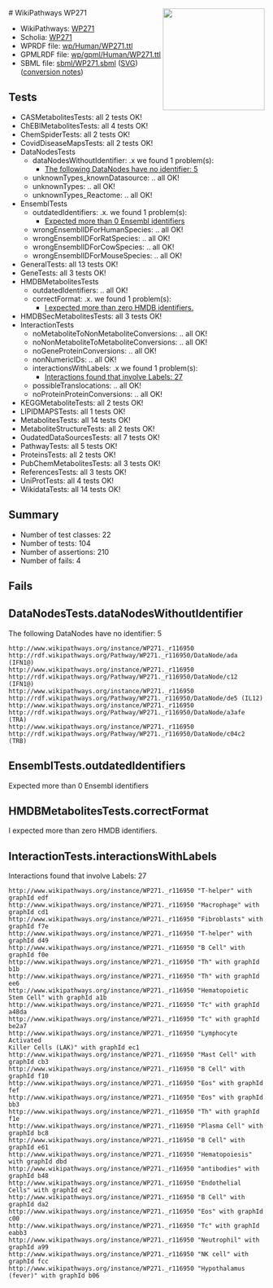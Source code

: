 <img style="float: right; width: 200px" src="../logo.png" />
# WikiPathways WP271

* WikiPathways: [WP271](https://identifiers.org/wikipathways:WP271)
* Scholia: [WP271](https://scholia.toolforge.org/wikipathways/WP271)
* WPRDF file: [wp/Human/WP271.ttl](../wp/Human/WP271.ttl)
* GPMLRDF file: [wp/gpml/Human/WP271.ttl](../wp/gpml/Human/WP271.ttl)
* SBML file: [sbml/WP271.sbml](../sbml/WP271.sbml) ([SVG](../sbml/WP271.svg)) ([conversion notes](../sbml/WP271.txt))

## Tests
* CASMetabolitesTests: all 2 tests OK!
* ChEBIMetabolitesTests: all 4 tests OK!
* ChemSpiderTests: all 2 tests OK!
* CovidDiseaseMapsTests: all 2 tests OK!
* DataNodesTests
    * dataNodesWithoutIdentifier: .x we found 1 problem(s):
        * [The following DataNodes have no identifier: 5](#d2d32fa4)
    * unknownTypes_knownDatasource: .. all OK!
    * unknownTypes: .. all OK!
    * unknownTypes_Reactome: .. all OK!
* EnsemblTests
    * outdatedIdentifiers: .x. we found 1 problem(s):
        * [Expected more than 0 Ensembl identifiers](#f44398b7)
    * wrongEnsemblIDForHumanSpecies: .. all OK!
    * wrongEnsemblIDForRatSpecies: .. all OK!
    * wrongEnsemblIDForCowSpecies: .. all OK!
    * wrongEnsemblIDForMouseSpecies: .. all OK!
* GeneralTests: all 13 tests OK!
* GeneTests: all 3 tests OK!
* HMDBMetabolitesTests
    * outdatedIdentifiers: .. all OK!
    * correctFormat: .x. we found 1 problem(s):
        * [I expected more than zero HMDB identifiers.](#ad154c1e)
* HMDBSecMetabolitesTests: all 3 tests OK!
* InteractionTests
    * noMetaboliteToNonMetaboliteConversions: .. all OK!
    * noNonMetaboliteToMetaboliteConversions: .. all OK!
    * noGeneProteinConversions: .. all OK!
    * nonNumericIDs: .. all OK!
    * interactionsWithLabels: .x we found 1 problem(s):
        * [Interactions found that involve Labels: 27](#fe97a8de)
    * possibleTranslocations: .. all OK!
    * noProteinProteinConversions: .. all OK!
* KEGGMetaboliteTests: all 2 tests OK!
* LIPIDMAPSTests: all 1 tests OK!
* MetabolitesTests: all 14 tests OK!
* MetaboliteStructureTests: all 2 tests OK!
* OudatedDataSourcesTests: all 7 tests OK!
* PathwayTests: all 5 tests OK!
* ProteinsTests: all 2 tests OK!
* PubChemMetabolitesTests: all 3 tests OK!
* ReferencesTests: all 3 tests OK!
* UniProtTests: all 4 tests OK!
* WikidataTests: all 14 tests OK!


## Summary

* Number of test classes: 22
* Number of tests: 104
* Number of assertions: 210
* Number of fails: 4

## Fails

<a name="d2d32fa4" />

## DataNodesTests.dataNodesWithoutIdentifier

The following DataNodes have no identifier: 5
```
http://www.wikipathways.org/instance/WP271._r116950 http://rdf.wikipathways.org/Pathway/WP271._r116950/DataNode/ada (IFN1@)
http://www.wikipathways.org/instance/WP271._r116950 http://rdf.wikipathways.org/Pathway/WP271._r116950/DataNode/c12 (IFN1@)
http://www.wikipathways.org/instance/WP271._r116950 http://rdf.wikipathways.org/Pathway/WP271._r116950/DataNode/de5 (IL12)
http://www.wikipathways.org/instance/WP271._r116950 http://rdf.wikipathways.org/Pathway/WP271._r116950/DataNode/a3afe (TRA)
http://www.wikipathways.org/instance/WP271._r116950 http://rdf.wikipathways.org/Pathway/WP271._r116950/DataNode/c04c2 (TRB)
```

<a name="f44398b7" />

## EnsemblTests.outdatedIdentifiers

Expected more than 0 Ensembl identifiers
<a name="ad154c1e" />

## HMDBMetabolitesTests.correctFormat

I expected more than zero HMDB identifiers.
<a name="fe97a8de" />

## InteractionTests.interactionsWithLabels

Interactions found that involve Labels: 27
```
http://www.wikipathways.org/instance/WP271._r116950 "T-helper" with graphId edf
http://www.wikipathways.org/instance/WP271._r116950 "Macrophage" with graphId cd1
http://www.wikipathways.org/instance/WP271._r116950 "Fibroblasts" with graphId f7e
http://www.wikipathways.org/instance/WP271._r116950 "T-helper" with graphId d49
http://www.wikipathways.org/instance/WP271._r116950 "B Cell" with graphId f0e
http://www.wikipathways.org/instance/WP271._r116950 "Th" with graphId b1b
http://www.wikipathways.org/instance/WP271._r116950 "Th" with graphId ee6
http://www.wikipathways.org/instance/WP271._r116950 "Hematopoietic Stem Cell" with graphId a1b
http://www.wikipathways.org/instance/WP271._r116950 "Tc" with graphId a48da
http://www.wikipathways.org/instance/WP271._r116950 "Tc" with graphId be2a7
http://www.wikipathways.org/instance/WP271._r116950 "Lymphocyte Activated
Killer Cells (LAK)" with graphId ec1
http://www.wikipathways.org/instance/WP271._r116950 "Mast Cell" with graphId cb3
http://www.wikipathways.org/instance/WP271._r116950 "B Cell" with graphId f10
http://www.wikipathways.org/instance/WP271._r116950 "Eos" with graphId fef
http://www.wikipathways.org/instance/WP271._r116950 "Eos" with graphId bb3
http://www.wikipathways.org/instance/WP271._r116950 "Th" with graphId f1e
http://www.wikipathways.org/instance/WP271._r116950 "Plasma Cell" with graphId bc8
http://www.wikipathways.org/instance/WP271._r116950 "B Cell" with graphId e61
http://www.wikipathways.org/instance/WP271._r116950 "Hematopoiesis" with graphId dbd
http://www.wikipathways.org/instance/WP271._r116950 "antibodies" with graphId b48
http://www.wikipathways.org/instance/WP271._r116950 "Endothelial Cells" with graphId ec2
http://www.wikipathways.org/instance/WP271._r116950 "B Cell" with graphId da2
http://www.wikipathways.org/instance/WP271._r116950 "Eos" with graphId c00
http://www.wikipathways.org/instance/WP271._r116950 "Tc" with graphId eabb3
http://www.wikipathways.org/instance/WP271._r116950 "Neutrophil" with graphId a99
http://www.wikipathways.org/instance/WP271._r116950 "NK cell" with graphId fcc
http://www.wikipathways.org/instance/WP271._r116950 "Hypothalamus
(fever)" with graphId b06
```

